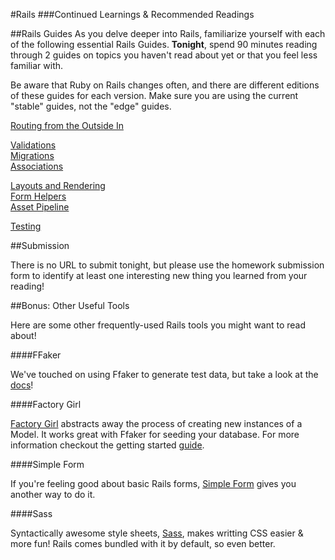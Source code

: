 #Rails
###Continued Learnings & Recommended Readings

##Rails Guides
As you delve deeper into Rails, familiarize yourself with each of the following essential Rails Guides. **Tonight**, spend 90 minutes reading through 2 guides on topics you haven't read about yet or that you feel less familiar with. 

Be aware that Ruby on Rails changes often, and there are different editions of these guides for each version. Make sure you are using the current "stable" guides, not the "edge" guides.

[Routing from the Outside In](http://guides.rubyonrails.org/routing.html)   

[Validations](http://guides.rubyonrails.org/active_record_validations.html)    
[Migrations](http://guides.rubyonrails.org/active_record_migrations.html)    
[Associations](http://guides.rubyonrails.org/active_record_associations.html)    

[Layouts and Rendering](http://guides.rubyonrails.org/layouts_and_rendering.html)   
[Form Helpers](http://guides.rubyonrails.org/form_helpers.html)    
[Asset Pipeline](http://guides.rubyonrails.org/asset_pipeline.html)   

[Testing](http://guides.rubyonrails.org/testing.html)  

##Submission

There is no URL to submit tonight, but please use the homework submission form to identify at least one interesting new thing you learned from your reading! 


##Bonus: Other Useful Tools

Here are some other frequently-used Rails tools you might want to read about!  


####FFaker

We've touched on using Ffaker to generate test data, but take a look at the [docs](https://github.com/EmmanuelOga/ffaker)!

####Factory Girl

[Factory Girl](https://github.com/thoughtbot/factory_girl_rails) abstracts away the process of creating new instances of a Model. It works great with Ffaker for seeding your database. For more information checkout the getting started [guide](http://www.rubydoc.info/gems/factory_girl/2.3.2/file/GETTING_STARTED.md).



####Simple Form

If you're feeling good about basic Rails forms, [Simple Form](https://github.com/plataformatec/simple_form) gives you another way to do it. 

####Sass

Syntactically awesome style sheets, [Sass](http://sass-lang.com/guide), makes writting CSS easier & more fun! Rails comes bundled with it by default, so even better.

